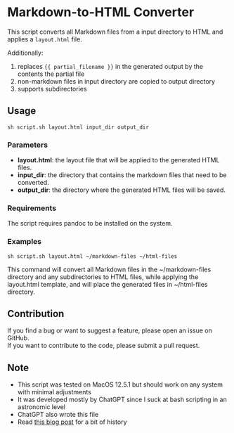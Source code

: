# Markdown-to-HTML Converter

This script converts all Markdown files from a input directory to HTML and applies a `layout.html` file.

Additionally:

1. replaces `{{ partial_filename }}` in the generated output by the contents the partial file
2. non-markdown files in input directory are copied to output directory
3. supports subdirectories

## Usage

```shell
sh script.sh layout.html input_dir output_dir
```

### Parameters
- **layout.html**: the layout file that will be applied to the generated HTML files.
- **input_dir**: the directory that contains the markdown files that need to be converted.
- **output_dir**: the directory where the generated HTML files will be saved.

### Requirements
The script requires pandoc to be installed on the system.

### Examples

```
sh script.sh layout.html ~/markdown-files ~/html-files
```

This command will convert all Markdown files in the ~/markdown-files directory and any subdirectories to HTML files, while applying the layout.html template, and will place the generated files in ~/html-files directory.

## Contribution

If you find a bug or want to suggest a feature, please open an issue on GitHub.  
If you want to contribute to the code, please submit a pull request.

## Note

- This script was tested on MacOS 12.5.1 but should work on any system with minimal adjustments
- It was developed mostly by ChatGPT since I suck at bash scripting in an astronomic level
- ChatGPT also wrote this file
- Read [this blog post](http://alexandremcosta.github.io/chat-gpt-site-generator.html) for a bit of history

